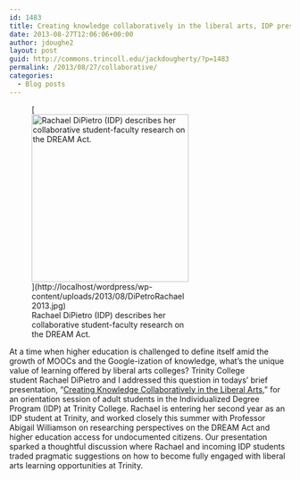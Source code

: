 ```yaml
---
id: 1483
title: Creating knowledge collaboratively in the liberal arts, IDP presentation with Rachael DiPietro
date: 2013-08-27T12:06:06+00:00
author: jdoughe2
layout: post
guid: http://commons.trincoll.edu/jackdougherty/?p=1483
permalink: /2013/08/27/collaborative/
categories:
  - Blog posts
---
```

<figure id="attachment_1485" style="width: 281px" class="wp-caption alignright">[<img class="size-medium wp-image-1485" alt="Rachael DiPietro (IDP)  describes her collaborative student-faculty research on the DREAM Act." src="http://commons.trincoll.edu/jackdougherty/files/2013/08/DiPetroRachael2013-281x300.jpg" width="281" height="300" srcset="http://localhost/wordpress/wp-content/uploads/2013/08/DiPetroRachael2013-281x300.jpg 281w, http://localhost/wordpress/wp-content/uploads/2013/08/DiPetroRachael2013.jpg 378w" sizes="(max-width: 281px) 100vw, 281px" />](http://localhost/wordpress/wp-content/uploads/2013/08/DiPetroRachael2013.jpg)<figcaption class="wp-caption-text">Rachael DiPietro (IDP) describes her collaborative student-faculty research on the DREAM Act.</figcaption></figure> 

At a time when higher education is challenged to define itself amid the growth of MOOCs and the Google-ization of knowledge, what&#8217;s the unique value of learning offered by liberal arts colleges? Trinity College student Rachael DiPietro and I addressed this question in todays&#8217; brief presentation, &#8220;<a href="https://docs.google.com/presentation/d/1e_3neAfEXuhtbPpJhQJ-JE5DDrST6eOmIu-slOffgHo/edit?usp=sharing" target="_blank">Creating Knowledge Collaboratively in the Liberal Arts</a>,&#8221; for an orientation session of adult students in the Individualized Degree Program (IDP) at Trinity College. Rachael is entering her second year as an IDP student at Trinity, and worked closely this summer with Professor Abigail Williamson on researching perspectives on the DREAM Act and higher education access for undocumented citizens. Our presentation sparked a thoughtful discussion where Rachael and incoming IDP students traded pragmatic suggestions on how to become fully engaged with liberal arts learning opportunities at Trinity.